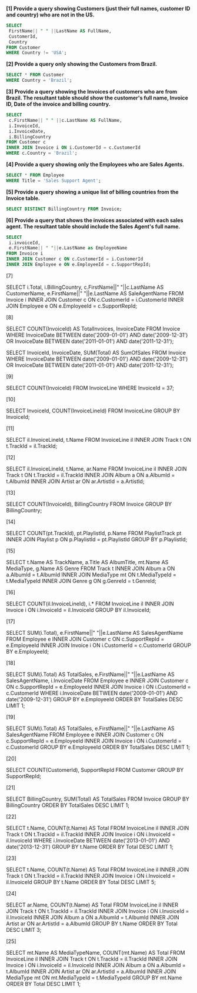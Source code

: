 **[1] Provide a query showing Customers (just their full names, customer ID and country) who are not in the US.**
```SQL
SELECT
 FirstName|| " " ||LastName AS FullName,
 CustomerId,
 Country
FROM Customer
WHERE Country != 'USA';
```

**[2] Provide a query only showing the Customers from Brazil.**
```SQL
SELECT * FROM Customer
WHERE Country = 'Brazil';
```

**[3] Provide a query showing the Invoices of customers who are from Brazil. The resultant table should show the customer's full name, Invoice ID, Date of the invoice and billing country.**
```SQL
SELECT
 c.FirstName|| " " ||c.LastName AS FullName,
 i.InvoiceId,
 i.InvoiceDate,
 i.BillingCountry
FROM Customer c
INNER JOIN Invoice i ON i.CustomerId = c.CustomerId
WHERE c.Country = 'Brazil';
```

**[4] Provide a query showing only the Employees who are Sales Agents.**
```SQL
SELECT * FROM Employee
WHERE Title = 'Sales Support Agent';
```

**[5] Provide a query showing a unique list of billing countries from the Invoice table.**
```SQL 
SELECT DISTINCT BillingCountry FROM Invoice;
```

**[6] Provide a query that shows the invoices associated with each sales agent. The resultant table should include the Sales Agent's full name.**
```SQL
SELECT
 i.invoiceId,
 e.FirstName|| " "||e.LastName as EmployeeName
FROM Invoice i
INNER JOIN Customer c ON c.CustomerId = i.CustomerId
INNER JOIN Employee e ON e.EmployeeId = c.SupportRepId;
```

[7]
<!-- Provide a query that shows the Invoice Total, Customer name, Country and Sale Agent name for all invoices and customers. -->
SELECT
 i.Total,
 i.BillingCountry,
 c.FirstName||" "||c.LastName AS CustomerName,
 e.FirstName||" "||e.LastName AS SaleAgentName
FROM Invoice i
INNER JOIN Customer c ON c.CustomerId = i.CustomerId
INNER JOIN Employee e ON e.EmployeeId = c.SupportRepId;

[8]
<!-- How many Invoices were there in 2009 and 2011? What are the respective total sales for each of those years?(include both the answers and the queries used to find the answers) -->
SELECT <!-- total # of invoices: 166 -->
 COUNT(InvoiceId) AS TotalInvoices,
 InvoiceDate
FROM Invoice
WHERE InvoiceDate BETWEEN date('2009-01-01') AND date('2009-12-31')
OR InvoiceDate BETWEEN date('2011-01-01') AND date('2011-12-31');


SELECT <!-- total sales: $919.04 -->
 InvoiceId,
 InvoiceDate,
 SUM(Total) AS SumOfSales
FROM Invoice
WHERE InvoiceDate BETWEEN date('2009-01-01') AND date('2009-12-31')
OR InvoiceDate BETWEEN date('2011-01-01') AND date('2011-12-31');

[9]
<!-- Looking at the InvoiceLine table, provide a query that COUNTs the number of line items for Invoice ID 37. -->
SELECT COUNT(InvoiceId)
FROM InvoiceLine
WHERE InvoiceId = 37;

[10]
<!-- Looking at the InvoiceLine table, provide a query that COUNTs the number of line items for each Invoice. HINT: GROUP BY -->
SELECT InvoiceId, COUNT(InvoiceLineId)
FROM InvoiceLine
GROUP BY InvoiceId;

[11]
<!-- Provide a query that includes the track name with each invoice line item. -->
SELECT
 il.InvoiceLineId,
 t.Name
FROM InvoiceLine il
INNER JOIN Track t ON t.TrackId = il.TrackId;

[12]
<!-- Provide a query that includes the purchased track name AND artist name with each invoice line item. -->
SELECT
 il.InvoiceLineId,
 t.Name,
 ar.Name
FROM InvoiceLine il
INNER JOIN Track t ON t.TrackId = il.TrackId
INNER JOIN Album a ON a.AlbumId = t.AlbumId
INNER JOIN Artist ar ON ar.ArtistId = a.ArtistId;

[13]
<!-- Provide a query that shows the # of invoices per country. HINT: GROUP BY -->
SELECT
 COUNT(InvoiceId),
 BillingCountry
FROM Invoice
GROUP BY BillingCountry;

[14]
<!-- Provide a query that shows the total number of tracks in each playlist. The Playlist name should be include on the resultant table. -->
SELECT
 COUNT(pt.TrackId),
 pt.PlaylistId,
 p.Name
FROM PlaylistTrack pt
INNER JOIN Playlist p ON p.PlaylistId = pt.PlaylistId
GROUP BY p.PlaylistId;

[15]
<!-- Provide a query that shows all the Tracks, but displays no IDs. The resultant table should include the Album name, Media type and Genre. -->
SELECT
 t.Name AS TrackName,
 a.Title AS AlbumTitle,
 mt.Name AS MediaType,
 g.Name AS Genre
FROM Track t
INNER JOIN Album a ON a.AlbumId = t.AlbumId
INNER JOIN MediaType mt ON t.MediaTypeId = t.MediaTypeId
INNER JOIN Genre g ON g.GenreId = t.GenreId;

[16]
<!-- Provide a query that shows all Invoices but includes the # of invoice line items. -->
SELECT
 COUNT(il.InvoiceLineId),
 i.*
FROM InvoiceLine il
INNER JOIN Invoice i ON i.InvoiceId = il.InvoiceId
GROUP BY il.InvoiceId;

[17]
<!-- Provide a query that shows total sales made by each sales agent. -->
SELECT
 SUM(i.Total),
 e.FirstName||" "||e.LastName AS SalesAgentName
FROM Employee e
INNER JOIN Customer c ON c.SupportRepId = e.EmployeeId
INNER JOIN Invoice i ON i.CustomerId = c.CustomerId
GROUP BY e.EmployeeId;

[18]
<!-- Which sales agent made the most in sales in 2009? HINT: MAX -->
SELECT
 SUM(i.Total) AS TotalSales,
 e.FirstName||" "||e.LastName AS SalesAgentName,
 i.InvoiceDate
FROM Employee e
INNER JOIN Customer c ON c.SupportRepId = e.EmployeeId
INNER JOIN Invoice i ON i.CustomerId = c.CustomerId
WHERE i.InvoiceDate BETWEEN date('2009-01-01') AND date('2009-12-31')
GROUP BY e.EmployeeId
ORDER BY TotalSales
DESC LIMIT 1;

[19]
<!-- Which sales agent made the most in sales over all? -->
SELECT
 SUM(i.Total) AS TotalSales,
 e.FirstName||" "||e.LastName AS SalesAgentName
FROM Employee e
INNER JOIN Customer c ON c.SupportRepId = e.EmployeeId
INNER JOIN Invoice i ON i.CustomerId = c.CustomerId
GROUP BY e.EmployeeId
ORDER BY TotalSales
DESC LIMIT 1;

[20]
<!-- Provide a query that shows the # of customers assigned to each sales agent. -->
SELECT
 COUNT(CustomerId),
 SupportRepId
FROM Customer
GROUP BY SupportRepId;

[21]
<!-- Provide a query that shows the total sales per country. Which country's customers spent the most? -->
SELECT
 BillingCountry,
 SUM(Total) AS TotalSales
FROM Invoice
GROUP BY BillingCountry
ORDER BY TotalSales
DESC LIMIT 1;

[22]
<!-- Provide a query that shows the most purchased track of 2013. -->
SELECT
 t.Name,
 COUNT(t.Name) AS Total
FROM InvoiceLine il
INNER JOIN Track t ON t.TrackId = il.TrackId
INNER JOIN Invoice i ON i.InvoiceId = il.InvoiceId
WHERE i.InvoiceDate BETWEEN date('2013-01-01') AND date('2013-12-31')
GROUP BY t.Name
ORDER BY Total
DESC LIMIT 1;

[23]
<!-- Provide a query that shows the top 5 most purchased tracks over all. -->
SELECT
 t.Name,
 COUNT(t.Name) AS Total
FROM InvoiceLine il
INNER JOIN Track t ON t.TrackId = il.TrackId
INNER JOIN Invoice i ON i.InvoiceId = il.InvoiceId
GROUP BY t.Name
ORDER BY Total
DESC LIMIT 5;

[24]
<!-- Provide a query that shows the top 3 best selling artists. -->
SELECT
 ar.Name,
 COUNT(t.Name) AS Total
FROM InvoiceLine il
INNER JOIN Track t ON t.TrackId = il.TrackId
INNER JOIN Invoice i ON i.InvoiceId = il.InvoiceId
INNER JOIN Album a ON a.AlbumId = t.AlbumId
INNER JOIN Artist ar ON ar.ArtistId = a.AlbumId
GROUP BY t.Name
ORDER BY Total
DESC LIMIT 3;

[25]
<!-- Provide a query that shows the most purchased Media Type. -->
SELECT
 mt.Name AS MediaTypeName,
 COUNT(mt.Name) AS Total
FROM InvoiceLine il
INNER JOIN Track t ON t.TrackId = il.TrackId
INNER JOIN Invoice i ON i.InvoiceId = il.InvoiceId
INNER JOIN Album a ON a.AlbumId = t.AlbumId
INNER JOIN Artist ar ON ar.ArtistId = a.AlbumId
INNER JOIN MediaType mt ON mt.MediaTypeId = t.MediaTypeId
GROUP BY mt.Name
ORDER BY Total
DESC LIMIT 1;

